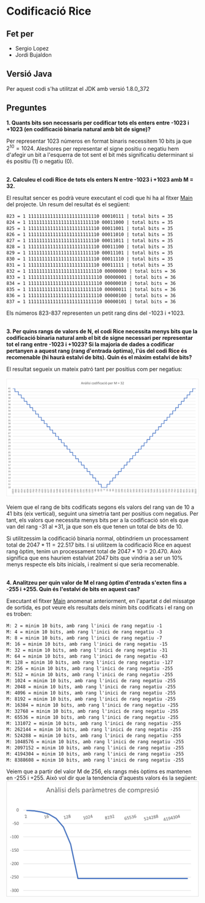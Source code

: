 # Codificació Rice

## Fet per 
- Sergio Lopez
- Jordi Bujaldon

## Versió Java
Per aquest codi s'ha utilitzat el JDK amb versió 1.8.0_372
## Preguntes
**1. Quants bits son necessaris per codificar tots els enters entre -1023 i +1023 (en codificació binaria natural amb bit de signe)?**<br>

Per representar 1023 números en format binaris necessitem 10 bits ja que $2^{10}= 1024$. Aleshores per representar el signe positiu o negatiu hem d'afegir un bit a l'esquerra de tot sent el bit més significatiu determinant si és positiu (1) o negatiu (0).<br><br>

**2. Calculeu el codi Rice de tots els enters N entre -1023 i +1023 amb M = 32.**<br>

El resultat sencer es podrà veure executant el codi que hi ha al fitxer [Main](https://github.com/jordiBujaldon/TM-Rice/blob/master/src/Main.java) del projecte. Un resum del resultat és el següent:
```
823 = 1 11111111111111111111111110 00010111 | total bits = 35
824 = 1 11111111111111111111111110 00011000 | total bits = 35
825 = 1 11111111111111111111111110 00011001 | total bits = 35
826 = 1 11111111111111111111111110 00011010 | total bits = 35
827 = 1 11111111111111111111111110 00011011 | total bits = 35
828 = 1 11111111111111111111111110 00011100 | total bits = 35
829 = 1 11111111111111111111111110 00011101 | total bits = 35
830 = 1 11111111111111111111111110 00011110 | total bits = 35
831 = 1 11111111111111111111111110 00011111 | total bits = 35
832 = 1 111111111111111111111111110 00000000 | total bits = 36
833 = 1 111111111111111111111111110 00000001 | total bits = 36
834 = 1 111111111111111111111111110 00000010 | total bits = 36
835 = 1 111111111111111111111111110 00000011 | total bits = 36
836 = 1 111111111111111111111111110 00000100 | total bits = 36
837 = 1 111111111111111111111111110 00000101 | total bits = 36
```
Els números 823-837 representen un petit rang dins del -1023 i +1023.<br><br>

**3. Per quins rangs de valors de N, el codi Rice necessita menys bits que la codificació binaria natural amb el bit de signe necessari per representar tot el rang entre -1023 i +1023? Si la majoria de dades a codificar pertanyen a aquest rang (rang d'entrada òptima), l'ús del codi Rice és recomenable (hi haurà estalvi de bits). Quin és el màxim estalvi de bits?**

El resultat segueix un mateix patró tant per positius com per negatius:<br><br>
<img src="./images/grafic_rice_m_32.png"><br><br>
Veiem que el rang de bits codificats segons els valors del rang van de 10 a 41 bits (eix vertical), seguint una simetria tant per positius com negatius. Per tant, els valors que necessita menys bits per a la codificació són els que van del rang -31 al +31, ja que son els que tenen un total de bits de 10. 

Si utilitzessim la codificació binaria normal, obtindriem un processament total de $2047 * 11 = 22.517$ bits. I si utilitzem la codificació Rice en aquest rang òptim, tenim un processament total de $2047 * 10 = 20.470$. Això significa que ens hauriem estalviat 2047 bits que vindria a ser un 10% menys respecte els bits inicials, i realment si que seria recomenable.<br><br>

**4. Analitzeu per quin valor de M el rang òptim d'entrada s'exten fins a -255 i +255. Quin és l'estalvi de bits en aquest cas?**<br>

Executant el fitxer [Main](https://github.com/jordiBujaldon/TM-Rice/blob/master/src/Main.java) anomenat anteriorment, en l'apartat `d` del missatge de sortida, es pot veure els resultats dels mínim bits codificats i el rang on es troben:
```
M: 2 = minim 10 bits, amb rang l'inici de rang negatiu -1
M: 4 = minim 10 bits, amb rang l'inici de rang negatiu -3
M: 8 = minim 10 bits, amb rang l'inici de rang negatiu -7
M: 16 = minim 10 bits, amb rang l'inici de rang negatiu -15
M: 32 = minim 10 bits, amb rang l'inici de rang negatiu -31
M: 64 = minim 10 bits, amb rang l'inici de rang negatiu -63
M: 128 = minim 10 bits, amb rang l'inici de rang negatiu -127
M: 256 = minim 10 bits, amb rang l'inici de rang negatiu -255
M: 512 = minim 10 bits, amb rang l'inici de rang negatiu -255
M: 1024 = minim 10 bits, amb rang l'inici de rang negatiu -255
M: 2048 = minim 10 bits, amb rang l'inici de rang negatiu -255
M: 4096 = minim 10 bits, amb rang l'inici de rang negatiu -255
M: 8192 = minim 10 bits, amb rang l'inici de rang negatiu -255
M: 16384 = minim 10 bits, amb rang l'inici de rang negatiu -255
M: 32768 = minim 10 bits, amb rang l'inici de rang negatiu -255
M: 65536 = minim 10 bits, amb rang l'inici de rang negatiu -255
M: 131072 = minim 10 bits, amb rang l'inici de rang negatiu -255
M: 262144 = minim 10 bits, amb rang l'inici de rang negatiu -255
M: 524288 = minim 10 bits, amb rang l'inici de rang negatiu -255
M: 1048576 = minim 10 bits, amb rang l'inici de rang negatiu -255
M: 2097152 = minim 10 bits, amb rang l'inici de rang negatiu -255
M: 4194304 = minim 10 bits, amb rang l'inici de rang negatiu -255
M: 8388608 = minim 10 bits, amb rang l'inici de rang negatiu -255
```
Veiem que a partir del valor M de 256, els rangs més òptims es mantenen en -255 i +255. Això vol dir que la tendencia d'aquests valors és la següent:<br>
<img src="./images/rice_rang_m.jpg">

